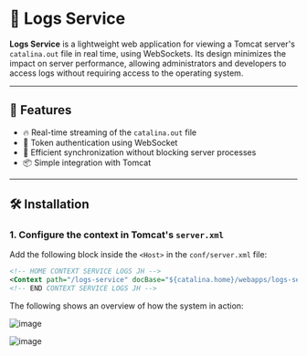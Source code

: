 # 📄 Logs Service

**Logs Service** is a lightweight web application for viewing a Tomcat server's `catalina.out` file in real time, using WebSockets. Its design minimizes the impact on server performance, allowing administrators and developers to access logs without requiring access to the operating system.

---

## 🚀 Features

- 🔥 Real-time streaming of the `catalina.out` file
- 🔐 Token authentication using WebSocket
- ​​🧠 Efficient synchronization without blocking server processes
- 📦 Simple integration with Tomcat

---

## 🛠️ Installation

### 1. Configure the context in Tomcat's `server.xml`

Add the following block inside the `<Host>` in the `conf/server.xml` file:

```xml
<!-- HOME CONTEXT SERVICE LOGS JH -->
<Context path="/logs-service" docBase="${catalina.home}/webapps/logs-service" reloadable="true"/>
<!-- END CONTEXT SERVICE LOGS JH -->
```
The following shows an overview of how the system in action:

![image](https://github.com/user-attachments/assets/0866c5ce-e9e3-4e30-9b50-bbd457850971)


![image](https://github.com/user-attachments/assets/422052fd-f575-498b-ba3e-afb4db036320)
